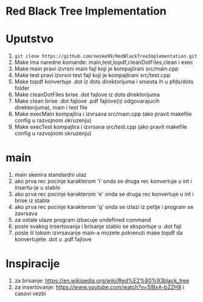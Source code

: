 # Red Black Tree Implementation


# Uputstvo
1. `git clone https://github.com/neske99/RedBlackTreeImplementation.git`
2. Make ima naredne komande: main,test,topdf,cleanDotFiles,clean i exec
3. Make main pravi izvrsni main fajl koji je kompajlirani src/main.cpp
4. Make test pravi izvrsni test fajl koji je kompajlirani src/test.cpp
5. Make topdf konvertuje .dot iz dots direktorijuma i smesta ih u pfds/dots folder
6. Make cleanDotFiles brise .dot fajlove iz dots direktorijuma
7. Make clean brise .dot fajlove .pdf fajlove(iz odgovarajucih direktorijuma), main i test file
8. Make execMain kompajlira i izvrsava src/main.cpp (ako pravit makefile config u razvojnom okruzenju)
9. Make execTest kompajlira i izvrsava src/test.cpp (ako pravit makefile config u razvojnom okruzenju)

# main
1. main skenira standardni ulaz 
2. ako prva rec pocinje karakterom 'i' onda se druga rec konvertuje u int i insertu-je u stablo
3. ako prva rec pocinje karakterom 'e' onda se druga rec konvertuje u int i brise iz stabla
4. ako prva rec pocinje karakterom 'q' onda se izlazi iz petlje i program se zavrsava
5. za ostale ulaze program izbacuje undefined command
6. posle svakog insertovanja i brisanje stablo se eksportuje u .dot fajl 
7. posle ili tokom izvrsavanje main-a mozete pokrenuti make topdf da konvertujete .dot u .pdf fajlove

# Inspiracije
1. za brisanje: https://en.wikipedia.org/wiki/Red%E2%80%93black_tree
2. za insertovanje: https://www.youtube.com/watch?v=5IBxA-bZZH8 i casovi vezbi
